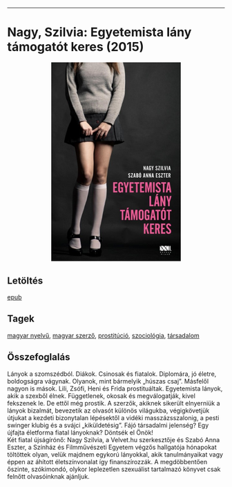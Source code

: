 <hr/>

# <a name="id_389">Nagy, Szilvia: Egyetemista lány támogatót keres (2015)</a>
<center><img src="https://github.com/BercziSandor/calibre_lib/raw/main/main/Nagy%2C%20Szilvia/Egyetemista%20lany%20tamogatot%20keres%20%28389%29/cover.jpg" alt="cover" width="300"/></center>

## Letöltés
[epub](https://github.com/BercziSandor/calibre_lib/raw/main/main/Nagy%2C%20Szilvia/Egyetemista%20lany%20tamogatot%20keres%20%28389%29/Egyetemista%20lany%20tamogatot%20kere%20-%20Nagy%2C%20Szilvia.epub)

## Tagek
[magyar nyelvű](https://github.com/berczisandor/calibre_lib/blob/main/main/_tags/magyar%20nyelv%c5%b1.md), [magyar szerző](https://github.com/berczisandor/calibre_lib/blob/main/main/_tags/magyar%20szerz%c5%91.md), [prostitúció](https://github.com/berczisandor/calibre_lib/blob/main/main/_tags/prostit%c3%baci%c3%b3.md), [szociológia](https://github.com/berczisandor/calibre_lib/blob/main/main/_tags/szociol%c3%b3gia.md), [társadalom](https://github.com/berczisandor/calibre_lib/blob/main/main/_tags/t%c3%a1rsadalom.md)

## Összefoglalás
<div>
<p>Lányok ​a szomszédból. Diákok. Csinosak és fiatalok. Diplomára, jó életre, boldogságra vágynak. Olyanok, mint bármelyik „húszas csaj”. Másfelől nagyon is mások. Lili, Zsófi, Heni és Frida prostituáltak. Egyetemista lányok, akik a szexből élnek. Függetlenek, okosak és megválogatják, kivel fekszenek le. De ettől még prostik. A szerzők, akiknek sikerült elnyerniük a lányok bizalmát, bevezetik az olvasót különös világukba, végigkövetjük útjukat a kezdeti bizonytalan lépésektől a vidéki masszázsszalonig, a pesti swinger klubig és a svájci „kiküldetésig”. Fájó társadalmi jelenség? Egy újfajta életforma fiatal lányoknak? Döntsék el Önök!<br>Két fiatal újságírónő: Nagy Szilvia, a Velvet.hu szerkesztője és Szabó Anna Eszter, a Színház és Filmművészeti Egyetem végzős hallgatója hónapokat töltöttek olyan, velük majdnem egykorú lányokkal, akik tanulmányaikat vagy éppen az áhított életszínvonalat így finanszírozzák. A megdöbbentően őszinte, szókimondó, olykor leplezetlen szexuálist tartalmazó könyvet csak felnőtt olvasóinknak ajánljuk.</p></div>


